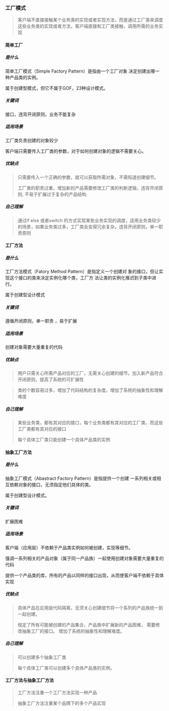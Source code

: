 ### 工厂模式

> 客户端不直接接触某个业务类的实现或者实现方法，而是通过工厂类来调度这些业务类的实现或者方法，客户端直接和工厂类接触，调用所需的业务实现



#### 简单工厂

##### 是什么

简单工厂模式（Simple Factory Pattern）是指由一个工厂对象 决定创建出哪一种产品类的实例。

属于创建型模式，但它不属于GOF，23种设计模式。



##### 关键词

接口，违背开闭原则，业务不能复杂



##### 适用场景

工厂类负责创建的对象较少

客户端只需要传入工厂类的参数，对于如何创建对象的逻辑不需要关心。



##### 优缺点

> 只需要传入一个正确的参数，就可以获取所需对象，不需知道创建细节。
>
> 工厂类的职责过重，增加新的产品需要修改工厂类的判断逻辑，违背开闭原则, 不易于扩展过于复杂的产品结构



##### 自己理解

> 通过if else 或者switch 的方式实现某些业务实现的调度，适用业务类较少的场景，如果业务类过多，工厂类会变得冗余复杂，违背开闭原则，单一职责原则



#### 工厂方法

##### 是什么

工厂方法模式（Fatory Method Pattern）是指定义一个创建对 象的接口，但让实现这个接口的类来决定实例化哪个类，工厂方 法让类的实例化推迟到子类中进行。

属于创建型设计模式



##### 关键词

遵循开闭原则，单一职责  ，易于扩展



##### 适用场景

创建对象需要大量重复的代码



##### 优缺点

> 用户只需关心所需产品对应的工厂，无需关心创建的细节。加入新产品符合开闭原则，提高了系统的可扩展性

> 类的个数容易过多，增加了代码结构的复杂度。增加了系统的抽象性和理解难度



##### 自己理解

> 某些业务类，都有其对应的接口，每个业务类都有其对应的工厂类，而这些工厂类都有其对应的接口
>
> 每个具体工厂类只能创建一个具体产品类的实例



#### 抽象工厂方法

##### 是什么

抽象工厂模式（Abastract Factory Pattern）是指提供一个创建 一系列相关或相互依赖对象的接口，无须指定他们具体的类。

属于创建型设计模式。



##### 关键词

扩展困难



##### 适用场景

客户端（应用层）不依赖于产品类实例如何被创建，实现等细节。

强调一系列相关的产品对象（属于同一产品族）一起使用创建对象需要大量重复的代码

提供一个产品类的库，所有的产品以同样的接口出现，从而使客户端不依赖于具体实现



##### 优缺点

> 具体产品在应用层代码隔离，无须关心创建细节将一个系列的产品族统一到一起创建。
>
> 规定了所有可能被创建的产品集合，产品族中扩展新的产品困难， 需要修改抽象工厂的接口。 增加了系统的抽象性和理解难度。



##### 自己理解

> 可以创建多个抽象工厂类
>
> 每个具体工厂类可以创建多个具体产品类的实例。



#### 工厂方法与抽象工厂方法

> 工厂方法注重一个工厂方法实现一种产品
>
> 抽象工厂方法注重某个品牌下的多个产品实现

